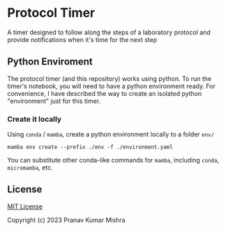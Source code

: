 # Protocol Timer

A timer designed to follow along the steps of a laboratory protocol and provide notifications when it's time for the next step


## Python Enviroment
The protocol timer (and this repository) works using python. To run the timer's notebook, you will need to have a python environment ready. For convenience, I have described the way to create an isolated python "environment" just for this timer. 

### Create it locally
Using `conda` / `mamba`, create a python environment locally to a folder `env/`

`mamba env create --prefix ./env -f ./environment.yaml`

You can substitute other conda-like commands for `mamba`, including `conda`, `micromamba`, etc.


## License

[MIT License](./license.md)

Copyright (c) 2023 Pranav Kumar Mishra

